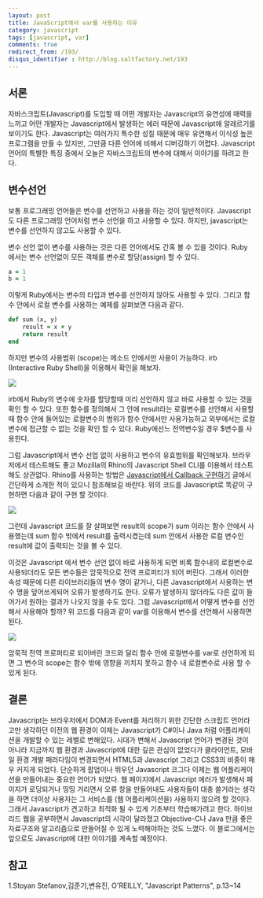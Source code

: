```yaml
---
layout: post
title: JavaScript에서 var를 사용하는 이유
category: javascript
tags: [javascript, var]
comments: true
redirect_from: /193/
disqus_identifier : http://blog.saltfactory.net/193
---
```


## 서론

자바스크립트(Javascript)를 도입할 때 어떤 개발자는 Javascript의 유연성에 매력을 느끼고 어떤 개발자는 Javascript에서 발생하는 에러 때문에 Javascript에 알레르기를 보이기도 한다. Javascript는 여러가지 특수한 성질 때문에 매우 유연해서 이식성 높은 프로그램을 만들 수 있지만, 그만큼 다른 언어에 비해서 디버깅하기 어렵다. Javascript 언어의 특별한 특징 중에서 오늘은 자바스크립트의 변수에 대해서 이야기를 하려고 한다.

<!--more-->

## 변수선언

보통 프로그래밍 언어들은 변수를 선언하고 사용을 하는 것이 일반적이다. Javascript도 다른 프로그래밍 언어처럼 변수 선언을 하고 사용할 수 있다. 하지만, javascript는 변수를 선언하지 않고도 사용할 수 있다.

변수 선언 없이 변수를 사용하는 것은 다른 언어에서도 간혹 볼 수 있을 것이다. Ruby 에서는 변수 선언없이 모든 객체를 변수로 할당(assign) 할 수 있다.

```ruby
a = 1
b = 1
```

이렇게 Ruby에서는 변수의 타입과 변수를 선언하지 않아도 사용할 수 있다. 그리고 함수 안에서 로컬 변수를 사용하는 예제를 살펴보면 다음과 같다.

```ruby
def sum (x, y)
    result = x + y
    return result
end
```

하지만 변수의 사용범위 (scope)는 메소드 안에서만 사용이 가능하다. irb (Interactive Ruby Shell)을 이용해서 확인을 해보자.

![](http://hbn-blog-assets.s3.amazonaws.com/saltfactory/images/189f47c6-b595-42a3-a4e4-8b5b863e35c7)

irb에서 Ruby의 변수에 숫자를 할당할때 미리 선언하지 않고 바로 사용할 수 있는 것을 확인 할 수 있다. 또한 함수를 정의해서 그 안에 result라는 로컬변수를 선언해서 사용할 때 함수 안에 들어있는 로컬변수의 범위가 함수 안에서만 사용가능하고 외부에서는 로컬 변수에 접근할 수 없는 것을 확인 할 수 있다. Ruby에선느 전역변수일 경우 $변수를 사용한다.

그럼 Javascript에서 변수 선업 없이 사용하고 변수의 유효범위를 확인해보자. 브라우저에서 테스트해도 좋고 Mozilla의 Rhino의 Javascript Shell CLI를 이용해서 테스트해도 상관없다. Rhino를 사용하는 방법은 [Javascript에서 Callback 구현하기](http://blog.saltfactory.net/192) 글에서 간단하게 소개한 적이 있으니 참조해보길 바란다. 위의 코드를 Javascript로 똑같이 구현하면 다음과 같이 구현 할 것이다.

![](http://hbn-blog-assets.s3.amazonaws.com/saltfactory/images/29c318f8-7e36-46fd-87d2-0ea2ce4fc030)

그런데 Javascript 코드를 잘 살펴보면 result의 scope가 sum 이라는 함수 안에서 사용했는데 sum 함수 밖에서 result를 출력시켰는데 sum 안에서 사용한 로컬 변수인 result에 값이 출력되는 것을 볼 수 있다.

이것은 Javascript 에서 변수 선언 없이 바로 사용하게 되면 비록 함수내의 로컬변수로 사용되더라도 모든 변수들은 암묵적으로 전역 프로퍼티가 되어 버린다. 그래서 이러한 속성 때문에 다른 라이브러리들의 변수 명이 같거나, 다른 Javascript에서 사용하는 변수 명을 덮어쓰게되어 오류가 발생하기도 한다. 오류가 발생하지 않더라도 다른 값이 들어가서 원하는 결과가 나오지 않을 수도 있다. 그럼 Javascript에서 어떻게 변수를 선언해서 사용해야 할까? 위 코드를 다음과 같이 var를 이용해서 변수를 선언해서 사용하면 된다.

![](http://hbn-blog-assets.s3.amazonaws.com/saltfactory/images/cf0bc501-4eef-4be8-a182-20f9e779c230)

암묵적 전역 프로퍼티로 되어버린 코드와 달리 함수 안에 로컬변수를 var로 선언하게 되면 그 변수의 scope는 함수 밖에 영향을 끼치지 못하고 함수 내 로컬변수로 사용 할 수 있게 된다.

## 결론

Javascript는 브라우저에서 DOM과 Event를 처리하기 위한 간단한 스크립트 언어라고만 생각하던 이전의 웹 환경이 이제는 Javascript가 C#이나 Java 처럼 어플리케이션을 개발할 수 있는 레벨로 변해있다. 시대가 변해서 Javascript 언어가 변경된 것이 아니라 지금까지 웹 환경과 Javascript에 대한 깊은 관심이 없었다가 클라이언트, 모바일 환경 개발 패러다임이 변경되면서 HTML5과 Javascript 그리고 CSS3의 비중이 매우 커지게 되었다. 단순하게 팝업이나 뛰우던 Javascript 코그다 이제는 웹 어플리케이션을 만들어내는 중요한 언어가 되었다. 웹 페이지에서 Javascript 에러가 발생해서 페이지가 로딩되거나 띵띵 거리면서 오류 창을 만들어내도 사용자들이 대충 쓸거라는 생각을 하면 더이상 사용자는 그 서비스를 (웹 어플리케이션을) 사용하지 않으려 할 것이다. 그래서 Javascript가 견고하고 최적화 될 수 있게 기초부터 학습해가려고 한다. 하이브리드 웹을 공부하면서 Javascript의 시각이 달라졌고 Objective-C나 Java 만큼 좋은 자료구조와 알고리즘으로 만들어질 수 있게 노력해야하는 것도 느꼈다. 이 블로그에서는 앞으로도 Javascript에 대한 이야기를 계속할 예정이다.

## 참고

1.Stoyan Stefanov,김준기,변유진, O'REILLY, "Javascript Patterns", p.13~14


